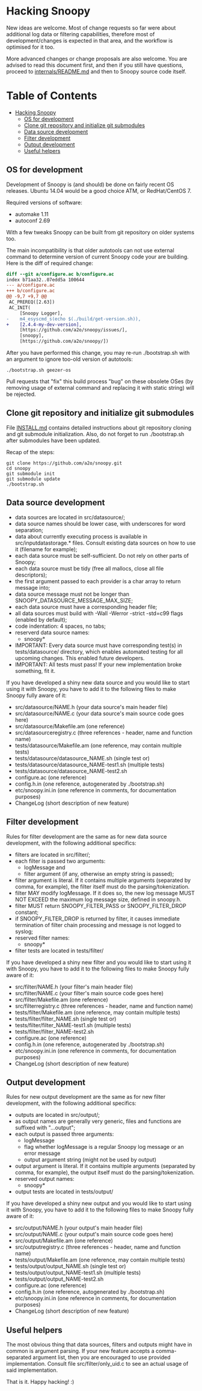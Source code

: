 # Hacking Snoopy

New ideas are welcome. Most of change requests so far were about additional
log data or filtering capabilities, therefore most of development/changes
is expected in that area, and the workflow is optimised for it too.

More advanced changes or change proposals are also welcome. You are advised to
read this document first, and then if you still have questions, proceed to
[internals/README.md](internals/README.md) and then to Snoopy source code itself.



Table of Contents
=================

  * [Hacking Snoopy](#hacking-snoopy)
    * [OS for development](#os-for-development)
    * [Clone git repository and initialize git submodules](#clone-git-repository-and-initialize-git-submodules)
    * [Data source development](#data-source-development)
    * [Filter development](#filter-development)
    * [Output development](#output-development)
    * [Useful helpers](#useful-helpers)



## OS for development

Development of Snoopy is (and should) be done on fairly recent OS releases.
Ubuntu 14.04 would be a good choice ATM, or RedHat/CentOS 7.

Required versions of software:
- automake 1.11
- autoconf 2.69

With a few tweaks Snoopy can be built from git repository on older systems too.

The main incompatibility is that older autotools can not use external command
to determine version of current Snoopy code your are building. Here is the diff
of required change:     
```diff
diff --git a/configure.ac b/configure.ac
index b71aa32..07edd5a 100644
--- a/configure.ac
+++ b/configure.ac
@@ -9,7 +9,7 @@
 AC_PREREQ([2.63])
 AC_INIT(
     [Snoopy Logger],
-    m4_esyscmd_s(echo $(./build/get-version.sh)),
+    [2.4.4-my-dev-version],
     [https://github.com/a2o/snoopy/issues/],
     [snoopy],
     [https://github.com/a2o/snoopy/])
```

After you have performed this change, you may re-run ./bootstrap.sh with an
argument to ignore too-old version of autotools:
```shell
./bootstrap.sh geezer-os
```

Pull requests that "fix" this build process "bug" on these obsolete OSes
(by removing usage of external command and replacing it with static string)
will be rejected.



## Clone git repository and initialize git submodules

File [INSTALL.md](INSTALL.md) contains detailed instructions about git repository
cloning and git submodule initialization. Also, do not forget to run ./bootstrap.sh
after submodules have been updated.

Recap of the steps:
```shell
git clone https://github.com/a2o/snoopy.git
cd snoopy
git submodule init
git submodule update
./bootstrap.sh

```



## Data source development

- data sources are located in src/datasource/;
- data source names should be lower case, with underscores for word separation;
- data about currently executing process is available in src/inputdatastorage.*
    files. Consult existing data sources on how to use it (filename for example);
- each data source must be self-sufficient. Do not rely on other parts of Snoopy;
- each data source must be tidy (free all mallocs, close all file descriptors);
- the first argument passed to each provider is a char array to return message into;
- data source message must not be longer than SNOOPY_DATASOURCE_MESSAGE_MAX_SIZE;
- each data source must have a corresponding header file;
- all data sources must build with -Wall -Werror -strict -std=c99 flags
    (enabled by default);
- code indentation: 4 spaces, no tabs;
- reserverd data source names:
    - snoopy*
- IMPORTANT: Every data source must have corresponding test(s) in tests/datasource/
    directory, which enables automated testing for all upcoming changes. This
    enabled future developers.
- IMPORTANT: All tests must pass! If your new implementation broke something,
    fit it.


If you have developed a shiny new data source and you would like to start using
it with Snoopy, you have to add it to the following files to make Snoopy fully
aware of it:

- src/datasource/NAME.h        (your data source's main header file)
- src/datasource/NAME.c        (your data source's main source code goes here)
- src/datasource/Makefile.am   (one reference)
- src/datasourceregistry.c     (three references - header, name and function name)
- tests/datasource/Makefile.am (one reference, may contain multiple tests)
- tests/datasource/datasource_NAME.sh         (single test or)
- tests/datasource/datasource_NAME-test1.sh   (multiple tests)
- tests/datasource/datasource_NAME-test2.sh
- configure.ac                 (one reference)
- config.h.in                  (one reference, autogenerated by ./bootstrap.sh)
- etc/snoopy.ini.in            (one reference in comments, for documentation purposes)
- ChangeLog                    (short description of new feature)



## Filter development

Rules for filter development are the same as for new data source development,
with the following additional specifics:

- filters are located in src/filter/;
- each filter is passed two arguments:
    - logMessage and
    - filter argument (if any, otherwise an empty string is passed);
- filter argument is literal. If it contains multiple arguments (separated by
    comma, for example), the filter itself must do the parsing/tokenization.
- filter MAY modify logMessage. If it does so, the new log message MUST NOT
    EXCEED the maximum log message size, defined in snoopy.h.
- filter MUST return SNOOPY_FILTER_PASS or SNOOPY_FILTER_DROP constant;
- if SNOOPY_FILTER_DROP is returned by filter, it causes immediate termination
    of filter chain processing and message is not logged to syslog;
- reserved filter names:
    - snoopy*
- filter tests are located in tests/filter/


If you have developed a shiny new filter and you would like to start using
it with Snoopy, you have to add it to the following files to make Snoopy fully
aware of it:

- src/filter/NAME.h            (your filter's main header file)
- src/filter/NAME.c            (your filter's main source code goes here)
- src/filter/Makefile.am       (one reference)
- src/filterregistry.c         (three references - header, name and function name)
- tests/filter/Makefile.am     (one reference, may contain multiple tests)
- tests/filter/filter_NAME.sh         (single test or)
- tests/filter/filter_NAME-test1.sh   (multiple tests)
- tests/filter/filter_NAME-test2.sh
- configure.ac                 (one reference)
- config.h.in                  (one reference, autogenerated by ./bootstrap.sh)
- etc/snoopy.ini.in            (one reference in comments, for documentation purposes)
- ChangeLog                    (short description of new feature)



## Output development

Rules for new output development are the same as for new filter development,
with the following additional specifics:

- outputs are located in src/output/;
- as output names are generally very generic, files and functions are suffixed with "...output";
- each output is passed three arguments:
    - logMessage
    - flag whether logMessage is a regular Snoopy log message or an error message
    - output argument string (might not be used by output)
- output argument is literal. If it contains multiple arguments (separated by
    comma, for example), the output itself must do the parsing/tokenization.
- reserved output names:
    - snoopy*
- output tests are located in tests/output/


If you have developed a shiny new output and you would like to start using
it with Snoopy, you have to add it to the following files to make Snoopy fully
aware of it:

- src/output/NAME.h            (your output's main header file)
- src/output/NAME.c            (your output's main source code goes here)
- src/output/Makefile.am       (one reference)
- src/outputregistry.c         (three references - header, name and function name)
- tests/output/Makefile.am     (one reference, may contain multiple tests)
- tests/output/output_NAME.sh         (single test or)
- tests/output/output_NAME-test1.sh   (multiple tests)
- tests/output/output_NAME-test2.sh
- configure.ac                 (one reference)
- config.h.in                  (one reference, autogenerated by ./bootstrap.sh)
- etc/snoopy.ini.in            (one reference in comments, for documentation purposes)
- ChangeLog                    (short description of new feature)



## Useful helpers

The most obvious thing that data sources, filters and outputs might have in
common is argument parsing. If your new feature accepts a comma-separated
argument list, then you are encouraged to use provided implementation. Consult
file src/filter/only_uid.c to see an actual usage of said implementation.



That is it. Happy hacking! :)
